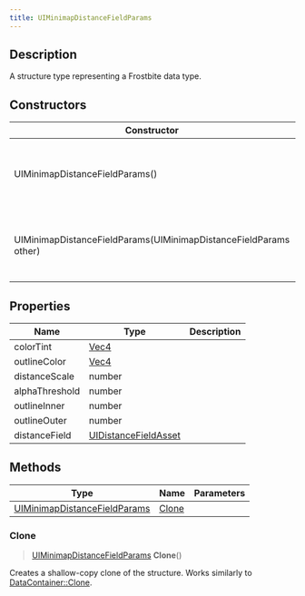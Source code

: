 ```yaml
---
title: UIMinimapDistanceFieldParams
---
```

## Description

A structure type representing a Frostbite data type.

## Constructors

| Constructor                                                      | Description                                              |
| ---------------------------------------------------------------- | -------------------------------------------------------- |
| UIMinimapDistanceFieldParams()                                   | Create a new instance of this structure type.            |
| UIMinimapDistanceFieldParams(UIMinimapDistanceFieldParams other) | Create a reference copy of a structure of the same type. |

## Properties

| Name           | Type                                         | Description |
| -------------- | -------------------------------------------- | ----------- |
| colorTint      | [Vec4](/vext/ref/shared/class/vec4)            |             |
| outlineColor   | [Vec4](/vext/ref/shared/class/vec4)            |             |
| distanceScale  | number                                       |             |
| alphaThreshold | number                                       |             |
| outlineInner   | number                                       |             |
| outlineOuter   | number                                       |             |
| distanceField  | [UIDistanceFieldAsset](/vext/ref/fb/uidistancefieldasset/) |             |

## Methods

| Type                                                         | Name            | Parameters |
| ------------------------------------------------------------ | --------------- | ---------- |
| [UIMinimapDistanceFieldParams](/vext/ref/fb/uiminimapdistancefieldparams/) | [Clone](#clone) |            |

### Clone

> [UIMinimapDistanceFieldParams](/vext/ref/fb/uiminimapdistancefieldparams/) **Clone**()

Creates a shallow-copy clone of the structure. Works similarly to [DataContainer::Clone](/vext/ref/shared/class/datacontainer#clone).
